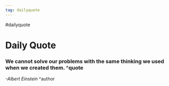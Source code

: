 ```yaml
---
tag: dailyquote
---
```


#dailyquote

# Daily Quote

### We cannot solve our problems with the same thinking we used when we created them. ^quote
*-Albert Einstein* ^author
